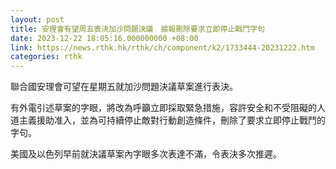 ```yaml
---
layout: post
title: 安理會有望周五表決加沙問題決議　據報刪除要求立即停止戰鬥字句
date: 2023-12-22 18:05:16.000000000 +08:00
link: https://news.rthk.hk/rthk/ch/component/k2/1733444-20231222.htm
categories: rthk
---
```


聯合國安理會可望在星期五就加沙問題決議草案進行表決。

有外電引述草案的字眼，將改為呼籲立即採取緊急措施，容許安全和不受阻礙的人道主義援助准入，並為可持續停止敵對行動創造條件，刪除了要求立即停止戰鬥的字句。

美國及以色列早前就決議草案內字眼多次表達不滿，令表決多次推遲。
